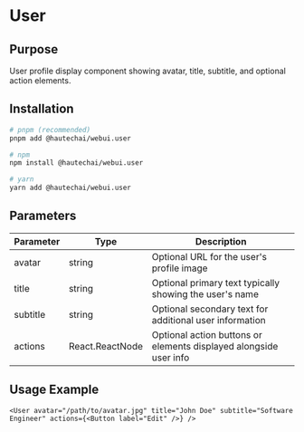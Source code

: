 # User

## Purpose

User profile display component showing avatar, title, subtitle, and optional action elements.

## Installation

```bash
# pnpm (recommended)
pnpm add @hautechai/webui.user

# npm
npm install @hautechai/webui.user

# yarn
yarn add @hautechai/webui.user
```

## Parameters

| Parameter | Type            | Description                                                       |
| --------- | --------------- | ----------------------------------------------------------------- |
| avatar    | string          | Optional URL for the user's profile image                         |
| title     | string          | Optional primary text typically showing the user's name           |
| subtitle  | string          | Optional secondary text for additional user information           |
| actions   | React.ReactNode | Optional action buttons or elements displayed alongside user info |

## Usage Example

```tsx
<User avatar="/path/to/avatar.jpg" title="John Doe" subtitle="Software Engineer" actions={<Button label="Edit" />} />
```
